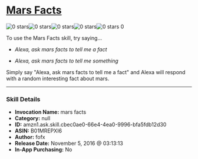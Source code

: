 # [Mars Facts](http://alexa.amazon.com/#skills/amzn1.ask.skill.cbec0ae0-66e4-4ea0-9996-bfa5fdb12d30)
![0 stars](../../images/ic_star_border_black_18dp_1x.png)![0 stars](../../images/ic_star_border_black_18dp_1x.png)![0 stars](../../images/ic_star_border_black_18dp_1x.png)![0 stars](../../images/ic_star_border_black_18dp_1x.png)![0 stars](../../images/ic_star_border_black_18dp_1x.png) 0

To use the Mars Facts skill, try saying...

* *Alexa, ask mars facts to tell me a fact*

* *Alexa, ask mars facts to tell me something*

Simply say "Alexa, ask mars facts to tell me a fact" and Alexa will respond with a random interesting fact about mars.

***

### Skill Details

* **Invocation Name:** mars facts
* **Category:** null
* **ID:** amzn1.ask.skill.cbec0ae0-66e4-4ea0-9996-bfa5fdb12d30
* **ASIN:** B01MREPXI6
* **Author:** fofx
* **Release Date:** November 5, 2016 @ 03:13:13
* **In-App Purchasing:** No
